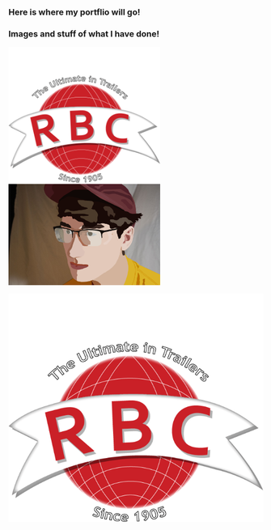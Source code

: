 ### Here is where my portflio will go!

### Images and stuff of what I have done!

<img src="Images/ROGERS-LOGO.png" alt="rogers logo recreated" width="300"/>

<img src="Raster.png" alt="raster headshot" width="300"/>

![Rogers Logo Recreated](Images/ROGERS-LOGO.png)
